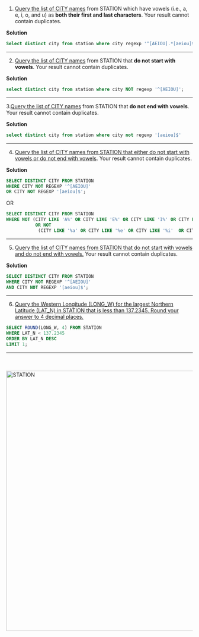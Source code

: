 


1. [Query the list of CITY names](https://www.hackerrank.com/challenges/weather-observation-station-8/problem?isFullScreen=true) from STATION which have vowels (i.e., a, e, i, o, and u) as **both their first and last characters**. Your result cannot contain duplicates.
   


**Solution**

```sql
Select distinct city from station where city regexp '^[AEIOU].*[aeiou]$';
```




--------------------------------------------------------------------------------------------------------------------------------------------------------------
2. [Query the list of CITY names](https://www.hackerrank.com/challenges/weather-observation-station-9/problem?isFullScreen=true) from STATION that **do not start with vowels**. Your result cannot contain duplicates.


**Solution**


```sql
select distinct city from station where city NOT regexp '^[AEIOU]';
```
--------------------------------------------------------------------------------------------------------------------------------------------------------------
3.[Query the list of CITY names](https://www.hackerrank.com/challenges/weather-observation-station-10/problem?isFullScreen=true) from STATION that **do not end with vowels**. Your result cannot contain duplicates.

**Solution**
```sql
select distinct city from station where city not regexp '[aeiou]$'
```
--------------------------------------------------------------------------------------------------------------------------------------------------------------
4. [Query the list of CITY names from STATION that either do not start with vowels or do not end with vowels](https://www.hackerrank.com/challenges/weather-observation-station-11/problem?isFullScreen=true). Your result cannot contain duplicates.

**Solution**
```sql
SELECT DISTINCT CITY FROM STATION
WHERE CITY NOT REGEXP '^[AEIOU]'
OR CITY NOT REGEXP '[aeiou]$';
```
OR
```sql
SELECT DISTINCT CITY FROM STATION
WHERE NOT (CITY LIKE 'A%' OR CITY LIKE 'E%' OR CITY LIKE 'I%' OR CITY LIKE 'O%' OR CITY LIKE 'U%' )
           OR NOT
            (CITY LIKE '%a' OR CITY LIKE '%e' OR CITY LIKE '%i'  OR CITY LIKE '%o' OR CITY LIKE '%u' );
```

--------------------------------------------------------------------------------------------------------------------------------------------------------------
5. [Query the list of CITY names from STATION that do not start with vowels and do not end with vowels.](https://www.hackerrank.com/challenges/weather-observation-station-12/problem?isFullScreen=true) Your result cannot contain duplicates.

**Solution**
```sql
SELECT DISTINCT CITY FROM STATION
WHERE CITY NOT REGEXP '^[AEIOU]'
AND CITY NOT REGEXP '[aeiou]$';
```
--------------------------------------------------------------------------------------------------------------------------------------------------------------
6. [Query the Western Longitude (LONG_W) for the largest Northern Latitude (LAT_N) in STATION that is less than 137.2345. Round your answer to 4 decimal places.](https://www.hackerrank.com/challenges/weather-observation-station-15/problem?isFullScreen=true)

```sql
SELECT ROUND(LONG_W, 4) FROM STATION
WHERE LAT_N < 137.2345
ORDER BY LAT_N DESC
LIMIT 1;
```


--------------------------------------------------------------------------------------------------------------------------------------------------------------
<BR>
<BR>
<img width="700" alt="STATION" src="https://github.com/user-attachments/assets/8ed1e129-1454-456e-8c84-de85f80ea961"><BR>
